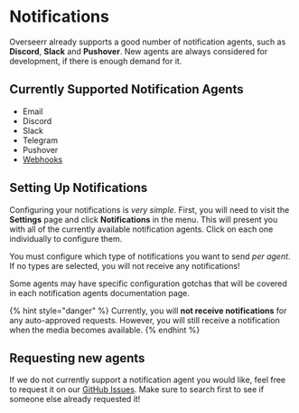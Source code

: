 # Notifications

Overseerr already supports a good number of notification agents, such as **Discord**, **Slack** and **Pushover**. New agents are always considered for development, if there is enough demand for it.

## Currently Supported Notification Agents

- Email
- Discord
- Slack
- Telegram
- Pushover
- [Webhooks](./webhooks.md)

## Setting Up Notifications

Configuring your notifications is _very simple_. First, you will need to visit the **Settings** page and click **Notifications** in the menu. This will present you with all of the currently available notification agents. Click on each one individually to configure them.

You must configure which type of notifications you want to send _per agent_. If no types are selected, you will not receive any notifications!

Some agents may have specific configuration gotchas that will be covered in each notification agents documentation page.

{% hint style="danger" %}
Currently, you will **not receive notifications** for any auto-approved requests. However, you will still receive a notification when the media becomes available.
{% endhint %}

## Requesting new agents

If we do not currently support a notification agent you would like, feel free to request it on our [GitHub Issues](https://github.com/sct/overseerr/issues). Make sure to search first to see if someone else already requested it!
